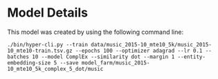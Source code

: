 
# Model Details

This model was created by using the following command line:

```
./bin/hyper-cli.py --train data/music_2015-10_mte10_5k/music_2015-10_mte10-train.tsv.gz --epochs 100 --optimizer adagrad --lr 0.1 --batches 10 --model ComplEx --similarity dot --margin 1 --entity-embedding-size 5 --save model_farm/music_2015-10_mte10_5k_complex_5_dot/music
```
        